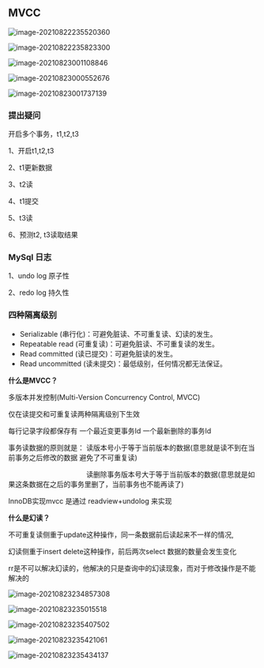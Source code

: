 ## MVCC 

![image-20210822235520360](https://gitee.com/kongxiangjin/images/raw/master/img/image-20210822235520360.png)

![image-20210822235823300](https://gitee.com/kongxiangjin/images/raw/master/img/image-20210822235823300.png)

![image-20210823001108846](https://gitee.com/kongxiangjin/images/raw/master/img/image-20210823001108846.png)

![image-20210823000552676](https://gitee.com/kongxiangjin/images/raw/master/img/image-20210823000552676.png)



![image-20210823001737139](https://gitee.com/kongxiangjin/images/raw/master/img/image-20210823001737139.png)

### 提出疑问

开启多个事务，t1,t2,t3

1、开启t1,t2,t3

2、t1更新数据

3、t2读

4、t1提交

5、t3读

6、预测t2, t3读取结果







### MySql 日志

1、undo log  原子性

2、redo log 持久性 





### 四种隔离级别

- Serializable (串行化)：可避免脏读、不可重复读、幻读的发生。
- Repeatable read (可重复读)：可避免脏读、不可重复读的发生。
- Read committed (读已提交)：可避免脏读的发生。
- Read uncommitted (读未提交)：最低级别，任何情况都无法保证。



**什么是MVCC？**

多版本并发控制(Multi-Version Concurrency Control, MVCC)

仅在读提交和可重复读两种隔离级别下生效

每行记录字段都保存有 一个最近变更事务Id 一个最新删除的事务Id

事务读数据的原则就是： 读版本号小于等于当前版本的数据(意思就是读不到在当前事务之后修改的数据 避免了不可重复读)

　　　　　　　　　　　 读删除事务版本号大于等于当前版本的数据(意思就是如果这条数据在之后的事务里删了，当前事务也不能再读了) 

InnoDB实现mvcc 是通过 readview+undolog 来实现



**什么是幻读？**

不可重复读侧重于update这种操作，同一条数据前后读起来不一样的情况,

幻读侧重于insert delete这种操作，前后两次select 数据的数量会发生变化



rr是不可以解决幻读的，他解决的只是查询中的幻读现象，而对于修改操作是不能解决的



![image-20210823234857308](https://gitee.com/kongxiangjin/images/raw/master/img/image-20210823234857308.png)

![image-20210823235015518](https://gitee.com/kongxiangjin/images/raw/master/img/image-20210823235015518.png)





![image-20210823235407502](https://gitee.com/kongxiangjin/images/raw/master/img/image-20210823235407502.png)

![image-20210823235421061](https://gitee.com/kongxiangjin/images/raw/master/img/image-20210823235421061.png)

![image-20210823235434137](https://gitee.com/kongxiangjin/images/raw/master/img/image-20210823235434137.png)

